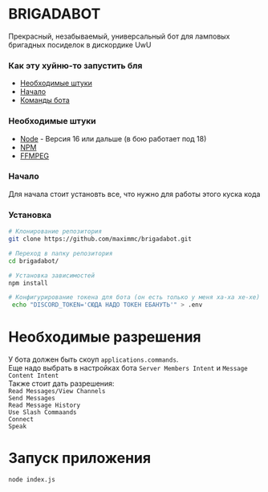 # BRIGADABOT

Прекрасный, незабываемый, универсальный бот для ламповых бригадных посиделок в дискордике UwU

### Как эту хуйню-то запустить бля
* [Необходимые штуки](#requirements)
* [Начало](#getting-started)
* [Команды бота](#features--commands)

### Необходимые штуки
- [Node](https://nodejs.org/en/) - Версия 16 или дальше (в бою работает под 18)
- [NPM](https://www.npmjs.com/)
- [FFMPEG](https://www.ffmpeg.org/)

### Начало
Для начала стоит установть все, что нужно для работы этого куска кода


### Установка
```bash
# Клонирование репозитория
git clone https://github.com/maximmc/brigadabot.git

# Переход в папку репозитория
cd brigadabot/

# Установка зависимостей
npm install

# Конфигурирование токена для бота (он есть только у меня ха-ха хе-хе)
 echo "DISCORD_TOKEN='СЮДА НАДО ТОКЕН ЕБАНУТЬ'" > .env
```
# Необходимые разрешения
У бота должен быть скоуп `applications.commands`.  
Еще надо выбрать в настройках бота `Server Members Intent` и `Message Content Intent`  
Также стоит дать разрешения:  
`Read Messages/View Channels`  
`Send Messages`  
`Read Message History`  
`Use Slash Commaands`  
`Connect`  
`Speak`

# Запуск приложения
```bash
node index.js
```
